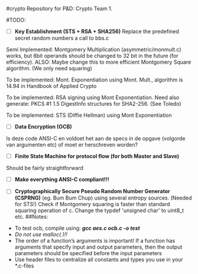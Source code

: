 #crypto
Repository for P&D: Crypto Team 1.


#TODO:
- [ ] **Key Establishment (STS + RSA + SHA256)**
Replace the predefined secret random numbers a call to bbs.c

Semi Implemented: Montgomery Multiplication (asymmetric/monmult.c) works, but 8bit operands should be changed to 32 bit in the future (for efficiency). ALSO: Maybe change this to more efficient Montgomery Square algorithm. (We only need squaring)

To be implemented: Mont. Exponentiation using Mont. Mult., algorithm is 14.94 in Handbook of Applied Crypto

To be implemented: RSA signing using Mont Exponentiation. Need also generate: PKCS #1 1.5 DigestInfo structures for SHA2-256. (See Toledo)

To be implemented: STS (Diffie Hellman) using Mont Exponentiation
- [ ] **Data Encryption (OCB)**

Is deze code ANSI-C en voldoet het aan de specs in de opgave (volgorde van argumenten etc) of moet er herschreven worden?
- [ ] **Finite State Machine for protocol flow (for both Master and Slave)**

Should be fairly straightforward
- [ ] **Make everything ANSI-C compliant!!!**

- [ ] **Cryptographically Secure Pseudo Random Number Generator (CSPRNG)** (eg. Bum Bum Chup) using several entropy sources. (Needed for STS!)
Check if Montgomery squaring is faster than standard squaring operation of c.
Change the typdef 'unsigned char' to uint8_t etc.
##Notes:
- To test ocb, compile using: ***gcc aes.c ocb.c -o test***
- *Do not use malloc( )!!*
- The order of a function’s arguments is important! If a function has arguments that specify
input and output parameters, then the output parameters should be specified before the
input parameters
- Use header files to centralize all constants and types you use in your *.c-files
